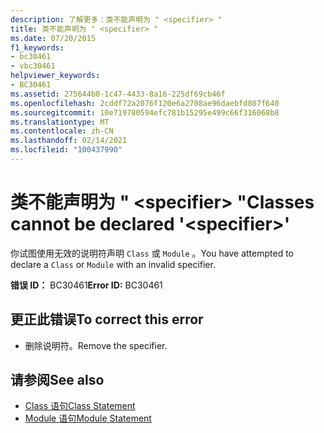 ```yaml
---
description: 了解更多：类不能声明为 " <specifier> "
title: 类不能声明为 " <specifier> "
ms.date: 07/20/2015
f1_keywords:
- bc30461
- vbc30461
helpviewer_keywords:
- BC30461
ms.assetid: 275644b0-1c47-4433-8a16-225df69cb46f
ms.openlocfilehash: 2cddf72a2076f120e6a2708ae96daebfd807f640
ms.sourcegitcommit: 10e719780594efc781b15295e499c66f316068b8
ms.translationtype: MT
ms.contentlocale: zh-CN
ms.lasthandoff: 02/14/2021
ms.locfileid: "100437990"
---
```

# <a name="classes-cannot-be-declared-specifier"></a><span data-ttu-id="caaa5-103">类不能声明为 " \<specifier> "</span><span class="sxs-lookup"><span data-stu-id="caaa5-103">Classes cannot be declared '\<specifier>'</span></span>

<span data-ttu-id="caaa5-104">你试图使用无效的说明符声明 `Class` 或 `Module` 。</span><span class="sxs-lookup"><span data-stu-id="caaa5-104">You have attempted to declare a `Class` or `Module` with an invalid specifier.</span></span>  
  
 <span data-ttu-id="caaa5-105">**错误 ID：** BC30461</span><span class="sxs-lookup"><span data-stu-id="caaa5-105">**Error ID:** BC30461</span></span>  
  
## <a name="to-correct-this-error"></a><span data-ttu-id="caaa5-106">更正此错误</span><span class="sxs-lookup"><span data-stu-id="caaa5-106">To correct this error</span></span>  
  
- <span data-ttu-id="caaa5-107">删除说明符。</span><span class="sxs-lookup"><span data-stu-id="caaa5-107">Remove the specifier.</span></span>  
  
## <a name="see-also"></a><span data-ttu-id="caaa5-108">请参阅</span><span class="sxs-lookup"><span data-stu-id="caaa5-108">See also</span></span>

- [<span data-ttu-id="caaa5-109">Class 语句</span><span class="sxs-lookup"><span data-stu-id="caaa5-109">Class Statement</span></span>](../language-reference/statements/class-statement.md)
- [<span data-ttu-id="caaa5-110">Module 语句</span><span class="sxs-lookup"><span data-stu-id="caaa5-110">Module Statement</span></span>](../language-reference/statements/module-statement.md)
